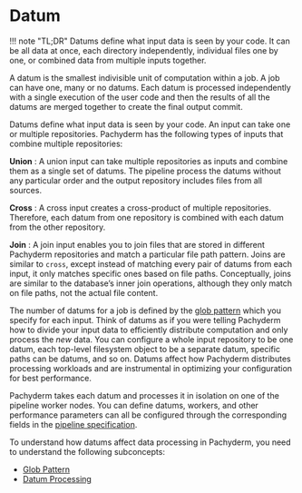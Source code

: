# Datum

!!! note "TL;DR"
    Datums define what input data is seen by your code. It can be
    all data at once, each directory independently, individual
    files one by one, or combined data from multiple inputs together.

A datum is the smallest indivisible unit of computation within a job.
A job can have one, many or no datums. Each datum is processed
independently with a single execution of the user code and
then the results of all the datums are merged together to
create the final output commit.

Datums define what input data is seen by your code. An input can take one or multiple
repositories. Pachyderm has the following types of inputs that
combine multiple repositories:

 **Union**
:    A union input can take multiple repositories as inputs and
     combine them as a single set of datums. The pipeline process
     the datums without any particular order and the output
     repository includes files from all sources.


**Cross**
:    A cross input creates a cross-product of multiple repositories.
     Therefore, each datum from one repository is combined with each
     datum from the other repository.


**Join**
:    A join input enables you to join files that are stored
     in different Pachyderm repositories and match a particular
     file path pattern. Joins are similar to `cross`, except instead of matching every pair of datums from each input, it only matches specific ones based on file paths. Conceptually, joins are similar to the
     database’s inner join operations, although they only match
     on file paths, not the actual file content.

The number of datums for a job is defined by the
[glob pattern](glob-pattern.md) which you specify for each input. Think of
datums as if you were telling Pachyderm how to divide your
input data to efficiently distribute computation and
only process the *new* data. You can configure a whole
input repository to be one datum, each top-level filesystem object
to be a separate datum, specific paths can be datums,
and so on. Datums affect how Pachyderm distributes processing workloads
and are instrumental in optimizing your configuration for best performance.

Pachyderm takes each datum and processes it in isolation on one of
the pipeline worker nodes. You can define datums, workers, and other
performance parameters can all be configured through the
corresponding fields in the [pipeline specification](../../../reference/pipeline_spec.md).

To understand how datums affect data processing in Pachyderm, you need to
understand the following subconcepts:

* [Glob Pattern](glob-pattern.md)
* [Datum Processing](relationship-between-datums.md)

